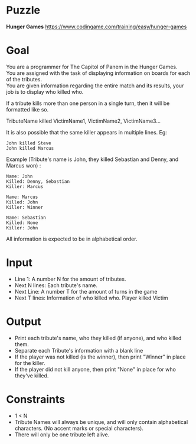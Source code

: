 # Puzzle
**Hunger Games** https://www.codingame.com/training/easy/hunger-games

# Goal
You are a programmer for The Capitol of Panem in the Hunger Games.  
You are assigned with the task of displaying information on boards for each of the tributes.   
You are given information regarding the entire match and its results, your job is to display who killed who.  

If a tribute kills more than one person in a single turn, then it will be formatted like so.

TributeName killed VictimName1, VictimName2, VictimName3...

It is also possible that the same killer appears in multiple lines. Eg:
```
John killed Steve
John killed Marcus
```

Example (Tribute's name is John, they killed Sebastian and Denny, and Marcus won) :
```
Name: John
Killed: Denny, Sebastian
Killer: Marcus
```
```
Name: Marcus
Killed: John
Killer: Winner
```
```
Name: Sebastian
Killed: None
Killer: John
```

All information is expected to be in alphabetical order.

# Input
* Line 1: A number N for the amount of tributes.
* Next N lines: Each tribute's name.
* Next Line: A number T for the amount of turns in the game
* Next T lines: Information of who killed who. Player killed Victim

# Output
* Print each tribute's name, who they killed (if anyone), and who killed them.
* Separate each Tribute's information with a blank line
* If the player was not killed (is the winner), then print "Winner" in place for the killer.
* If the player did not kill anyone, then print "None" in place for who they've killed.

# Constraints
* 1 < N
* Tribute Names will always be unique, and will only contain alphabetical characters. (No accent marks or special characters).
* There will only be one tribute left alive.
